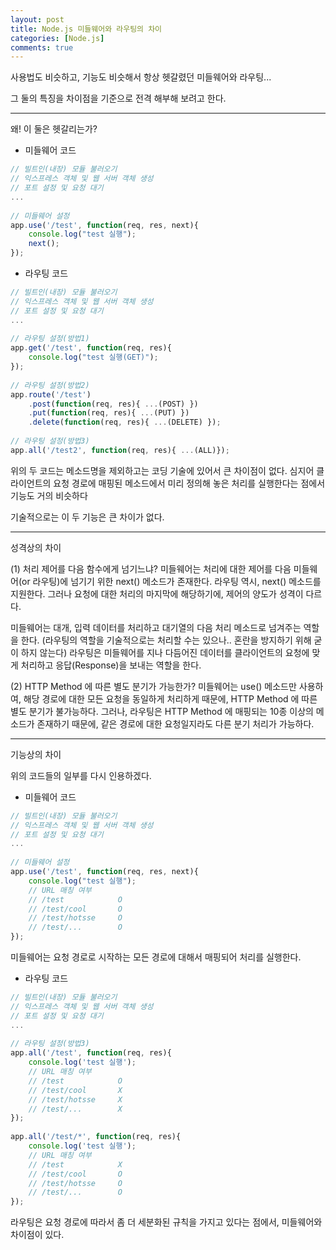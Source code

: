 ```yaml
---
layout: post
title: Node.js 미들웨어와 라우팅의 차이
categories: [Node.js]
comments: true
---
```


사용법도 비슷하고, 기능도 비슷해서 항상 헷갈렸던 미들웨어와 라우팅...

그 둘의 특징을 차이점을 기준으로 전격 해부해 보려고 한다.

------------------------------------

왜! 이 둘은 헷갈리는가?

- 미들웨어 코드

``` javascript
// 빌트인(내장) 모듈 불러오기
// 익스프레스 객체 및 웹 서버 객체 생성
// 포트 설정 및 요청 대기
...
 
// 미들웨어 설정
app.use('/test', function(req, res, next){
    console.log("test 실행");
    next();
});
```

- 라우팅 코드

``` javascript
// 빌트인(내장) 모듈 불러오기
// 익스프레스 객체 및 웹 서버 객체 생성
// 포트 설정 및 요청 대기
...
 
// 라우팅 설정(방법1)
app.get('/test', function(req, res){
    console.log("test 실행(GET)");
});
 
// 라우팅 설정(방법2)
app.route('/test')
    .post(function(req, res){ ...(POST) })
    .put(function(req, res){ ...(PUT) })
    .delete(function(req, res){ ...(DELETE) });
 
// 라우팅 설정(방법3)
app.all('/test2', function(req, res){ ...(ALL)});
```

위의 두 코드는 메소드명을 제외하고는 코딩 기술에 있어서 큰 차이점이 없다.
심지어 클라이언트의 요청 경로에 매핑된 메소드에서 미리 정의해 놓은 처리를 실행한다는 점에서 기능도 거의 비슷하다

기술적으로는 이 두 기능은 큰 차이가 없다.

-------------------

성격상의 차이


(1) 처리 제어를 다음 함수에게 넘기느냐?
미들웨어는 처리에 대한 제어를 다음 미들웨어(or 라우팅)에 넘기기 위한 next() 메소드가 존재한다.
라우팅 역시, next() 메소드를 지원한다. 그러나 요청에 대한 처리의 마지막에 해당하기에, 제어의 양도가 성격이 다르다.


미들웨어는 대개, 입력 데이터를 처리하고 대기열의 다음 처리 메소드로 넘겨주는 역할을 한다. (라우팅의 역할을 기술적으로는 처리할 수는 있으나.. 혼란을 방지하기 위해 굳이 하지 않는다)
라우팅은 미들웨어를 지나 다듬어진 데이터를 클라이언트의 요청에 맞게 처리하고 응답(Response)을 보내는 역할을 한다.


(2) HTTP Method 에 따른 별도 분기가 가능한가?
미들웨어는 use() 메소드만 사용하여, 해당 경로에 대한 모든 요청을 동일하게 처리하게 때문에, HTTP Method 에 따른 별도 분기가 불가능하다.
그러나, 라우팅은 HTTP Method 에 매핑되는 10종 이상의 메소드가 존재하기 때문에, 같은 경로에 대한 요청일지라도 다른 분기 처리가 가능하다.

--------------

기능상의 차이

위의 코드들의 일부를 다시 인용하겠다.

- 미들웨어 코드

``` javascript
// 빌트인(내장) 모듈 불러오기
// 익스프레스 객체 및 웹 서버 객체 생성
// 포트 설정 및 요청 대기
...
 
// 미들웨어 설정
app.use('/test', function(req, res, next){
    console.log("test 실행");
    // URL 매칭 여부
    // /test            O
    // /test/cool       O
    // /test/hotsse     O
    // /test/...        O
});
```

미들웨어는 요청 경로로 시작하는 모든 경로에 대해서 매핑되어 처리를 실행한다.


- 라우팅 코드

``` javascript
// 빌트인(내장) 모듈 불러오기
// 익스프레스 객체 및 웹 서버 객체 생성
// 포트 설정 및 요청 대기
...
 
// 라우팅 설정(방법3)
app.all('/test', function(req, res){
    console.log('test 실행');
    // URL 매칭 여부
    // /test            O
    // /test/cool       X
    // /test/hotsse     X
    // /test/...        X
});
 
app.all('/test/*', function(req, res){
    console.log('test 실행');
    // URL 매칭 여부
    // /test            X
    // /test/cool       O
    // /test/hotsse     O
    // /test/...        O
});
```

라우팅은 요청 경로에 따라서 좀 더 세분화된 규칙을 가지고 있다는 점에서, 미들웨어와 차이점이 있다.
